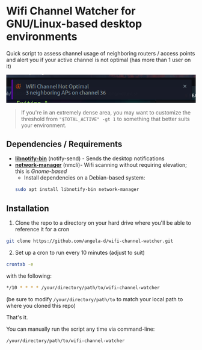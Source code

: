 # Wifi Channel Watcher for GNU/Linux-based desktop environments
Quick script to assess channel usage of neighboring routers / access points and alert you if your active channel is not optimal (has more than 1 user on it)

![Wifi channel warning](wifi-channel-watcher.png)
> If you're in an extremely dense area, you may want to customize the threshold from `"$TOTAL_ACTIVE" -gt 1` to something that better suits your environment.

## Dependencies / Requirements
- [**libnotify-bin**](https://packages.debian.org/buster/libnotify-bin) (notify-send) - Sends the desktop notifications
- [**network-manager**](https://packages.debian.org/buster/network-manager) (nmcli)- Wifi scanning without requiring elevation; this is *Gnome-based*
  - Install dependencies on a Debian-based system:
  ```bash
  sudo apt install libnotify-bin network-manager
  ```

## Installation
1. Clone the repo to a directory on your hard drive where you'll be able to reference it for a cron
  ```bash
  git clone https://github.com/angela-d/wifi-channel-watcher.git
  ```

2. Set up a cron to run every 10 minutes (adjust to suit)
  ```bash
  crontab -e
  ```

  with the following:
  ```bash
  */10 * * * * /your/directory/path/to/wifi-channel-watcher
  ```
  (be sure to modify `/your/directory/path/to` to match your local path to where you cloned this repo)

That's it.

You can manually run the script any time via command-line:
```bash
/your/directory/path/to/wifi-channel-watcher
```
